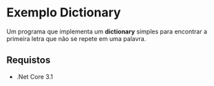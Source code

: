 # Exemplo Dictionary

Um programa que implementa um **dictionary** simples para encontrar a 
primeira letra que não se repete em uma palavra.

## Requistos
- .Net Core 3.1

